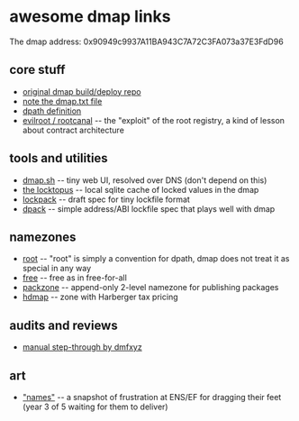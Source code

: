 # awesome dmap links

The dmap address: 0x90949c9937A11BA943C7A72C3FA073a37E3FdD96

## core stuff

- [original dmap build/deploy repo](https://github.com/dapphub/dmap)
- [note the dmap.txt file](https://github.com/dapphub/dmap/blob/master/dmap.txt)
- [dpath definition](https://github.com/dapphub/dpath)
- [evilroot / rootcanal](https://github.com/kbrav/rootcanal) -- the "exploit" of the root registry, a kind of lesson about contract architecture

## tools and utilities

- [dmap.sh](https://dmap.sh) -- tiny web UI, resolved over DNS (don't depend on this)
- [the locktopus](https://github.com/dapphub/locktopus) -- local sqlite cache of locked values in the dmap
- [lockpack](https://github.com/dapphub/lockpack) -- draft spec for tiny lockfile format
- [dpack](https://github.com/dapphub/dpack) -- simple address/ABI lockfile spec that plays well with dmap

## namezones

- [root](0x022ea9ba506e38ef6093b6ab53e48bbd60f86832) -- "root" is simply a convention for dpath, dmap does not treat it as special in any way
- [free](https://etherscan.io/address/0xf151b2c51f0885684a502d9e901846d9ffce3d4a#code) -- free as in free-for-all
- [packzone](https://github.com/packzone/packzone) -- append-only 2-level namezone for publishing packages
- [hdmap](https://github.com/rugpullindex/hdmap) -- zone with Harberger tax pricing

## audits and reviews

- [manual step-through by dmfxyz](https://github.com/dmfxyz/dmap-testing)


## art

- ["names"](https://nikolai.fyi/names/) -- a snapshot of frustration at ENS/EF for dragging their feet (year 3 of 5 waiting for them to deliver)
